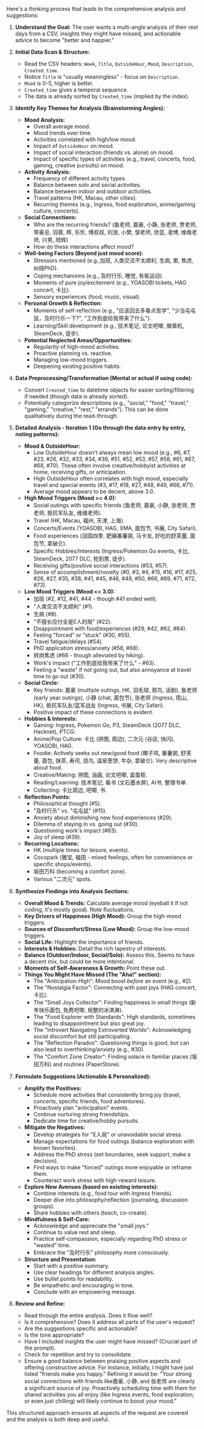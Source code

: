 Here's a thinking process that leads to the comprehensive analysis and suggestions:

1.  **Understand the Goal:** The user wants a multi-angle analysis of their rest days from a CSV, insights they might have missed, and actionable advice to become "better and happier."

2.  **Initial Data Scan & Structure:**
    *   Read the CSV headers: `Week`, `Title`, `OutsideHour`, `Mood`, `Description`, `Created_time`.
    *   Notice `Title` is "usually meaningless" - focus on `Description`.
    *   `Mood` is 0-5, higher is better.
    *   `Created_time` gives a temporal sequence.
    *   The data is already sorted by `Created_time` (implied by the index).

3.  **Identify Key Themes for Analysis (Brainstorming Angles):**
    *   **Mood Analysis:**
        *   Overall average mood.
        *   Mood trends over time.
        *   Activities correlated with high/low mood.
        *   Impact of `OutsideHour` on mood.
        *   Impact of social interaction (friends vs. alone) on mood.
        *   Impact of specific types of activities (e.g., travel, concerts, food, gaming, creative pursuits) on mood.
    *   **Activity Analysis:**
        *   Frequency of different activity types.
        *   Balance between solo and social activities.
        *   Balance between indoor and outdoor activities.
        *   Travel patterns (HK, Macau, other cities).
        *   Recurring themes (e.g., Ingress, food exploration, anime/gaming culture, concerts).
    *   **Social Connections:**
        *   Who are the recurring friends? (鱼老师, 嘉豪, 小静, 张老师, 贾老师, 带豪总, 羽蓉, 辉, 乐忻, 傅叔叔, 刘浪, 小樊, 邹老师, 欣芸, 凌博, 维维老师, 兴男, 旭辉)
        *   How do these interactions affect mood?
    *   **Well-being Factors (Beyond just mood score):**
        *   Stressors mentioned (e.g.,加班, 人类交流不太顺利, 生病, 累, 焦虑, 纠结PhD).
        *   Coping mechanisms (e.g., 及时行乐, 睡觉, 有氧运动).
        *   Moments of pure joy/excitement (e.g., YOASOBI tickets, HAG concert, 卡比).
        *   Sensory experiences (food, music, visual).
    *   **Personal Growth & Reflection:**
        *   Moments of self-reflection (e.g., "应该回去多看点哲学", "少当屯屯鼠，及时行乐一下?", "工作到底给我带来了什么").
        *   Learning/Skill development (e.g., 技术笔记, 论文吧唧, 徽章机, SteamDeck, 徒步).
    *   **Potential Neglected Areas/Opportunities:**
        *   Regularity of high-mood activities.
        *   Proactive planning vs. reactive.
        *   Managing low-mood triggers.
        *   Deepening existing positive habits.

4.  **Data Preprocessing/Transformation (Mental or actual if using code):**
    *   Convert `Created_time` to datetime objects for easier sorting/filtering if needed (though data is already sorted).
    *   Potentially categorize descriptions (e.g., "social," "food," "travel," "gaming," "creative," "rest," "errands"). This can be done qualitatively during the read-through.

5.  **Detailed Analysis - Iteration 1 (Go through the data entry by entry, noting patterns):**

    *   **Mood & OutsideHour:**
        *   Low OutsideHour doesn't always mean low mood (e.g., #6, #7, #23, #26, #32, #33, #34, #39, #51, #52, #53, #57, #58, #61, #67, #68, #70). These often involve creative/hobbyist activities at home, receiving gifts, or anticipation.
        *   High OutsideHour often correlates with high mood, especially travel and special events (#3, #17, #18, #27, #48, #49, #66, #71).
        *   Average mood appears to be decent, above 3.0.
    *   **High Mood Triggers (Mood >= 4.0):**
        *   Social outings with specific friends (鱼老师, 嘉豪, 小静, 张老师, 贾老师, 抵抗军队友, 维维老师).
        *   Travel (HK, Macau, 福州, 天津, 上海).
        *   Concerts/Events (YOASOBI, HAG, XMA, 面包节, 书展, City Safari).
        *   Food experiences (润园四季, 肥姨番薯粥, 马卡龙, 好吃的舒芙蕾, 面包节, 拿破仑).
        *   Specific Hobbies/Interests (Ingress/Pokemon Go events, 卡比, SteamDeck, 2077 DLC, 抢到票, 徒步).
        *   Receiving gifts/positive social interactions (#53, #57).
        *   Sense of accomplishment/novelty (#0, #3, #4, #15, #16, #17, #25, #26, #27, #35, #38, #41, #45, #46, #48, #50, #66, #69, #71, #72, #73).
    *   **Low Mood Triggers (Mood <= 3.0):**
        *   加班 (#2, #12, #41, #44 - though #41 ended well).
        *   "人类交流不太顺利" (#1).
        *   生病 (#8).
        *   "不擅长应付全是E人的局" (#22).
        *   Disappointment with food/experiences (#29, #42, #62, #64).
        *   Feeling "forced" or "stuck" (#30, #55).
        *   Travel fatigue/delays (#54).
        *   PhD application stress/anxiety (#58, #68).
        *   转岗焦虑 (#66 - though alleviated by hiking).
        *   Work's impact ("工作到底给我带来了什么" - #63).
        *   Feeling a "waste" if not going out, but also annoyance at travel time to go out (#30).
    *   **Social Circle:**
        *   Key friends: 嘉豪 (multiple outings, HK, 羽毛球, 观鸟, 话剧), 鱼老师 (early year outings), 小静 (chat, 面包节), 张老师 (Ingress, 爬山, HK), 抵抗军队友/蓝军战友 (Ingress, 书展, City Safari).
        *   Positive impact of these connections is evident.
    *   **Hobbies & Interests:**
        *   Gaming: Ingress, Pokemon Go, P3, SteamDeck (2077 DLC, Hacknet), PTCG.
        *   Anime/Pop Culture: 卡比 (拼图, 周边), 二次元 (谷店, 快闪), YOASOBI, HAG.
        *   Foodie: Actively seeks out new/good food (椰子鸡, 番薯粥, 舒芙蕾, 面包, 抹茶, 寿司, 烧鸟, 温泉葱饼, 牛杂, 拿破仑). Very descriptive about food.
        *   Creative/Making: 拼图, 油画, 论文吧唧, 盒蛋柜.
        *   Reading/Learning: 技术笔记, 看书 (文石墨水屏), AI书, 整理书单.
        *   Collecting: 卡比周边, 吧唧, 书.
    *   **Reflection Points:**
        *   Philosophical thought (#5).
        *   "及时行乐" vs. "屯屯鼠" (#15).
        *   Anxiety about diminishing new food experiences (#29).
        *   Dilemma of staying in vs. going out (#30).
        *   Questioning work's impact (#63).
        *   Joy of sleep (#39).
    *   **Recurring Locations:**
        *   HK (multiple times for leisure, events).
        *   Cocopark (雅宝, 福田 - mixed feelings, often for convenience or specific shops/events).
        *   坂田万科 (becoming a comfort zone).
        *   Various "二次元" spots.

6.  **Synthesize Findings into Analysis Sections:**

    *   **Overall Mood & Trends:** Calculate average mood (eyeball it if not coding, it's mostly good). Note fluctuations.
    *   **Key Drivers of Happiness (High Mood):** Group the high-mood triggers.
    *   **Sources of Discomfort/Stress (Low Mood):** Group the low-mood triggers.
    *   **Social Life:** Highlight the importance of friends.
    *   **Interests & Hobbies:** Detail the rich tapestry of interests.
    *   **Balance (Outdoor/Indoor, Social/Solo):** Assess this. Seems to have a decent mix, but could be more intentional.
    *   **Moments of Self-Awareness & Growth:** Point these out.
    *   **Things You Might Have Missed (The "Aha!" section):**
        *   The "Anticipation High": Mood boost *before* an event (e.g., #2).
        *   The "Nostalgia Factor": Connecting with past joys (HAG concert, 卡比).
        *   The "Small Joys Collector": Finding happiness in small things (新年快乐面包, 免费吧唧, 规整的冰淇淋).
        *   The "Food Explorer with Standards": High standards, sometimes leading to disappointment but also great joy.
        *   The "Introvert Navigating Extroverted Worlds": Acknowledging social discomfort but still participating.
        *   The "Reflection Paradox": Questioning things is good, but can also lead to overthinking/anxiety (e.g., #30).
        *   The "Comfort Zone Creator": Finding solace in familiar places (坂田万科) and routines (PaperStone).

7.  **Formulate Suggestions (Actionable & Personalized):**
    *   **Amplify the Positives:**
        *   Schedule more activities that consistently bring joy (travel, concerts, specific friends, food adventures).
        *   Proactively plan "anticipation" events.
        *   Continue nurturing strong friendships.
        *   Dedicate time for creative/hobby pursuits.
    *   **Mitigate the Negatives:**
        *   Develop strategies for "E人局" or unavoidable social stress.
        *   Manage expectations for food outings (balance exploration with known favorites).
        *   Address the PhD stress (set boundaries, seek support, make a decision).
        *   Find ways to make "forced" outings more enjoyable or reframe them.
        *   Counteract work stress with high-reward leisure.
    *   **Explore New Avenues (based on existing interests):**
        *   Combine interests (e.g., food tour with Ingress friends).
        *   Deeper dive into philosophy/reflection (journaling, discussion groups).
        *   Share hobbies with others (teach, co-create).
    *   **Mindfulness & Self-Care:**
        *   Acknowledge and appreciate the "small joys."
        *   Continue to value rest and sleep.
        *   Practice self-compassion, especially regarding PhD stress or "wasted" time.
        *   Embrace the "及时行乐" philosophy more consciously.
    *   **Structure and Presentation:**
        *   Start with a positive summary.
        *   Use clear headings for different analysis angles.
        *   Use bullet points for readability.
        *   Be empathetic and encouraging in tone.
        *   Conclude with an empowering message.

8.  **Review and Refine:**
    *   Read through the entire analysis. Does it flow well?
    *   Is it comprehensive? Does it address all parts of the user's request?
    *   Are the suggestions specific and actionable?
    *   Is the tone appropriate?
    *   Have I included insights the user might have missed? (Crucial part of the prompt).
    *   Check for repetition and try to consolidate.
    *   Ensure a good balance between praising positive aspects and offering constructive advice. For instance, initially, I might have just listed "friends make you happy." Refining it would be: "Your strong social connections with friends like嘉豪, 小静, and 张老师 are clearly a significant source of joy. Proactively scheduling time with them for shared activities you all enjoy (like Ingress events, food exploration, or even just chilling) will likely continue to boost your mood."

This structured approach ensures all aspects of the request are covered and the analysis is both deep and useful.